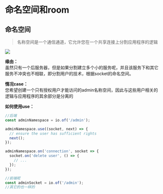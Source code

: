 # 命名空间和room

## 命名空间
> 名称空间是一个通信通道，它允许您在一个共享连接上分割应用程序的逻辑

<image src="https://socket.io/images/namespaces.png" />

**缘由：**    
虽然只有一个后服务器，但是如果分割建立多个小的服务呢，并且该服务下和其它服务不冲突也不相联，即分割用户的技术，根据socket的命名空间。


**情况case：**    
您希望创建一个只有授权用户才能访问的admin名称空间，因此与这些用户相关的逻辑与应用程序的其余部分是分离的

**如何使用use：**   
```javascript
//后端
const adminNamespace = io.of('/admin');

adminNamespace.use((socket, next) => {
  // ensure the user has sufficient rights
  next();
});

adminNamespace.on('connection', socket => {
  socket.on('delete user', () => {
    // ...
  });
});

//前端呢
const adminSocket = io.of('/admin');
//其它的也一样的

```